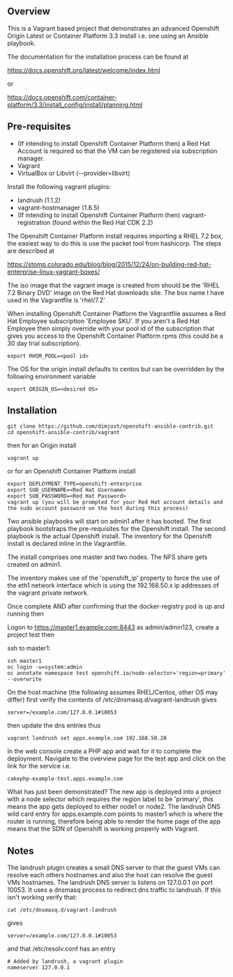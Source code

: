Overview
--------

This is a Vagrant based project that demonstrates an advanced Openshift Origin Latest or Container Platform 3.3 install i.e. one using an Ansible playbook.

The documentation for the installation process can be found at

https://docs.openshift.org/latest/welcome/index.html

or

https://docs.openshift.com/container-platform/3.3/install_config/install/planning.html


Pre-requisites
--------------

* (If intending to install Openshift Container Platform then) a Red Hat Account is required so that the VM can be registered via subscription manager.
* Vagrant
* VirtualBox or Libvirt (--provider=libvirt)

Install the following vagrant plugins:

* landrush (1.1.2)
* vagrant-hostmanager (1.8.5)
* (If intending to install Openshift Container Platform then) vagrant-registration (found within the Red Hat CDK 2.2)

The Openshift Container Platform install requires importing a RHEL 7.2 box, the easiest way to do this is use the packet tool from hashicorp. The steps are described at

https://stomp.colorado.edu/blog/blog/2015/12/24/on-building-red-hat-enterprise-linux-vagrant-boxes/

The iso image that the vagrant image is created from should be the 'RHEL 7.2 Binary DVD' image on the Red Hat downloads site. The box name I have used in the Vagrantfile is 'rhel/7.2'

When installing Openshift Container Platform the Vagrantfile assumes a Red Hat Employee subscription 'Employee SKU'. If you aren't a Red Hat Employee then simply override with your pool id of the subscription that gives you access to the Openshift Container Platform rpms (this could be a 30 day trial subscription).

    export RHSM_POOL=<pool id>

The OS for the origin install defaults to centos but can be overridden by the following environment variable

    export ORIGIN_OS=<desired OS>

Installation
------------

    git clone https://github.com/dimjost/openshift-ansible-contrib.git
    cd openshift-ansible-contrib/vagrant

then for an Origin install

    vagrant up

or for an Openshift Container Platform install

    export DEPLOYMENT_TYPE=openshift-enterprise
    export SUB_USERNAME=<Red Hat Username>
    export SUB_PASSWORD=<Red Hat Password>
    vagrant up (you will be prompted for your Red Hat account details and the sudo account password on the host during this process)

Two ansible playbooks will start on admin1 after it has booted. The first playbook bootstraps the pre-requisites for the Openshift install. The second playbook is the actual Openshift install. The inventory for the Openshift install is declared inline in the Vagrantfile.

The install comprises one master and two nodes. The NFS share gets created on admin1.

The inventory makes use of the 'openshift_ip' property to force the use of the eth1 network interface which is using the 192.168.50.x ip addresses of the vagrant private network.

Once complete AND after confirming that the docker-registry pod is up and running then

Logon to https://master1.example.com:8443 as admin/admin123, create a project test then

ssh to master1:

    ssh master1
    oc login -u=system:admin
    oc annotate namespace test openshift.io/node-selector='region=primary' --overwrite

On the host machine (the following assumes RHEL/Centos, other OS may differ) first verify the contents of /etc/dnsmasq.d/vagrant-landrush gives

    server=/example.com/127.0.0.1#10053

then update the dns entries thus

    vagrant landrush set apps.example.com 192.168.50.20

In the web console create a PHP app and wait for it to complete the deployment. Navigate to the overview page for the test app and click on the link for the service i.e.

    cakephp-example-test.apps.example.com

What has just been demonstrated? The new app is deployed into a project with a node selector which requires the region label to be 'primary', this means the app gets deployed to either node1 or node2. The landrush DNS wild card entry for apps.example.com points to master1 which is where the router is running, therefore being able to render the home page of the app means that the SDN of Openshift is working properly with Vagrant.

Notes
-----

The landrush plugin creates a small DNS server to that the guest VMs can resolve each others hostnames and also the host can resolve the guest VMs hostnames. The landrush DNS server is listens on 127.0.0.1 on port 10053. It uses a dnsmasq process to redirect dns traffic to landrush. If this isn't working verify that:

    cat /etc/dnsmasq.d/vagrant-landrush

gives

    server=/example.com/127.0.0.1#10053

and that /etc/resolv.conf has an entry

    # Added by landrush, a vagrant plugin 
    nameserver 127.0.0.1
